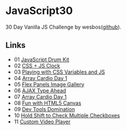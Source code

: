# JavaScript30

30 Day Vanilla JS Challenge by wesbos([github](https://github.com/wesbos/JavaScript30)).

## Links
- 01 [JavaScript Drum Kit](https://akccakcctw.github.io/JavaScript30/01_JavaScript-Drum-Kit/)
- 02 [CSS + JS Clock](https://akccakcctw.github.io/JavaScript30/02_CSS-JS-Clock/)
- 03 [Playing with CSS Variables and JS](https://akccakcctw.github.io/JavaScript30/03_Playing-with-CSS-Variables-and-JS/)
- 04 [Array Cardio Day 1](https://akccakcctw.github.io/JavaScript30/04_Array-Cardio-Day-1/)
- 05 [Flex Panels Image Gallery](https://akccakcctw.github.io/JavaScript30/05_Flex-Panels-Image-Gallery/)
- 06 [AJAX Type Ahead](https://akccakcctw.github.io/JavaScript30/06_Ajax-Type-Ahead/)
- 07 [Array Cardio Day 1](https://akccakcctw.github.io/JavaScript30/07_Array-Cardio-Day-2/)
- 08 [Fun with HTML5 Canvas](https://akccakcctw.github.io/JavaScript30/08_Fun-with-HTML5-Canvas/)
- 09 [Dev Tools Domination](https://akccakcctw.github.io/JavaScript30/09_Dev-Tools-Domination/)
- 10 [Hold Shift to Check Multiple Checkboxes](https://akccakcctw.github.io/JavaScript30/10_Hold-Shift-to-Check-Multiple-Checkboxes/)
- 11 [Custom Video Player](https://akccakcctw.github.io/JavaScript30/11_Custom-Video-Player/)

